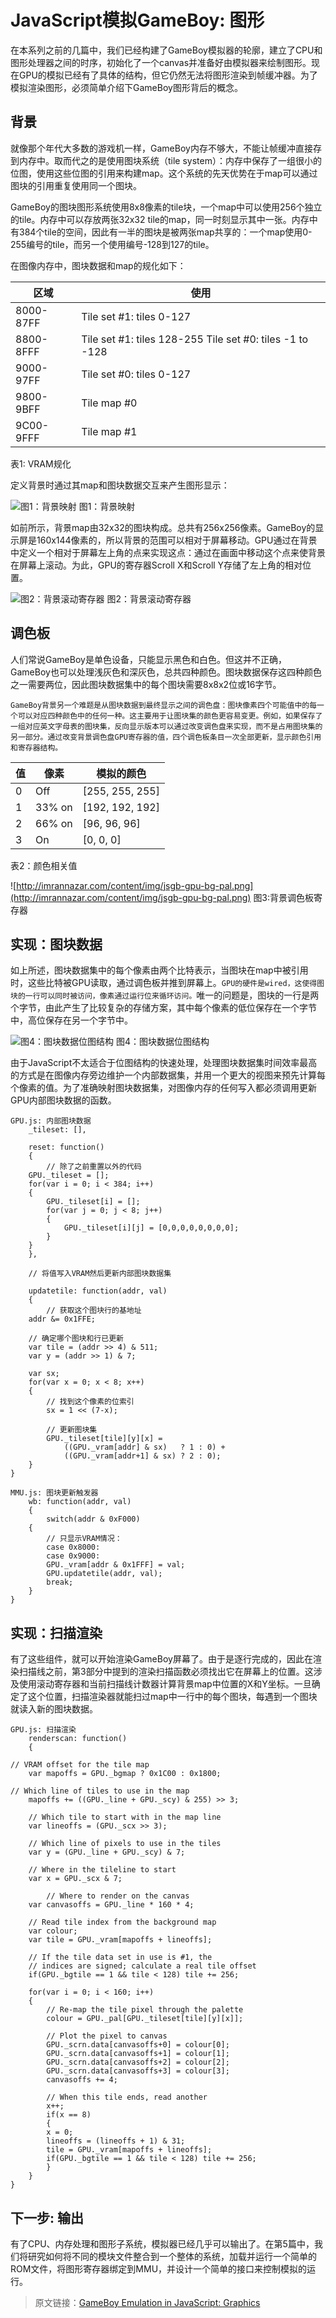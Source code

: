 # JavaScript模拟GameBoy: 图形
 
在本系列之前的几篇中，我们已经构建了GameBoy模拟器的轮廓，建立了CPU和图形处理器之间的时序，初始化了一个canvas并准备好由模拟器来绘制图形。现在GPU的模拟已经有了具体的结构，但它仍然无法将图形渲染到帧缓冲器。为了模拟渲染图形，必须简单介绍下GameBoy图形背后的概念。

## 背景

就像那个年代大多数的游戏机一样，GameBoy内存不够大，不能让帧缓冲直接存到内存中。取而代之的是使用图块系统（tile system）：内存中保存了一组很小的位图，使用这些位图的引用来构建map。这个系统的先天优势在于map可以通过图块的引用重复使用同一个图块。

GameBoy的图块图形系统使用8x8像素的tile块，一个map中可以使用256个独立的tile。内存中可以存放两张32x32 tile的map，同一时刻显示其中一张。内存中有384个tile的空间，因此有一半的图块是被两张map共享的：一个map使用0-255编号的tile，而另一个使用编号-128到127的tile。

在图像内存中，图块数据和map的规化如下：

| 区域 | 使用 |
| --- | --- |
| 8000-87FF | Tile set #1: tiles 0-127 |
| 8800-8FFF | Tile set #1: tiles 128-255 Tile set #0: tiles -1 to -128|
| 9000-97FF | Tile set #0: tiles 0-127 |
| 9800-9BFF | Tile map #0 |
| 9C00-9FFF | Tile map #1 |

表1: VRAM规化

定义背景时通过其map和图块数据交互来产生图形显示：

![图1：背景映射](http://imrannazar.com/content/img/jsgb-gpu-bg-map.png)
图1：背景映射
 
如前所示，背景map由32x32的图块构成。总共有256x256像素。GameBoy的显示屏是160x144像素的，所以背景的范围可以相对于屏幕移动。GPU通过在背景中定义一个相对于屏幕左上角的点来实现这点：通过在画面中移动这个点来使背景在屏幕上滚动。为此，GPU的寄存器Scroll X和Scroll Y存储了左上角的相对位置。

![图2：背景滚动寄存器](http://imrannazar.com/content/img/jsgb-gpu-bg-scrl.png)
图2：背景滚动寄存器

## 调色板
人们常说GameBoy是单色设备，只能显示黑色和白色。但这并不正确，GameBoy也可以处理浅灰色和深灰色，总共四种颜色。图块数据保存这四种颜色之一需要两位，因此图块数据集中的每个图块需要8x8x2位或16字节。

`GameBoy背景另一个难题是从图块数据到最终显示之间的调色盘：图块像素四个可能值中的每一个可以对应四种颜色中的任何一种。这主要用于让图块集的颜色更容易变更。例如，如果保存了一组对应英文字母表的图块集，反向显示版本可以通过改变调色盘来实现，而不是占用图块集的另一部分。通过改变背景调色盘GPU寄存器的值，四个调色板条目一次全部更新，显示颜色引用和寄存器结构。`

| 值 | 像素 | 模拟的颜色 |
| --- | --- | --- |
| 0 | Off | [255, 255, 255] |
| 1 | 33% on | [192, 192, 192] |
| 2 | 66% on | [96, 96, 96] |
| 3 | On | [0, 0, 0] |
表2：颜色相关值

![http://imrannazar.com/content/img/jsgb-gpu-bg-pal.png](http://imrannazar.com/content/img/jsgb-gpu-bg-pal.png)
图3:背景调色板寄存器

## 实现：图块数据
如上所述，图块数据集中的每个像素由两个比特表示，当图块在map中被引用时，这些比特被GPU读取，通过调色板并推到屏幕上。`GPU的硬件是wired，这使得图块的一行可以同时被访问，像素通过运行位来循环访问。`唯一的问题是，图块的一行是两个字节，由此产生了比较复杂的存储方案，其中每个像素的低位保存在一个字节中，高位保存在另一个字节中。

![图4：图块数据位图结构](http://imrannazar.com/content/img/jsgb-gpu-bg-tile.png)
图4：图块数据位图结构

由于JavaScript不太适合于位图结构的快速处理，处理图块数据集时间效率最高的方式是在图像内存旁边维护一个内部数据集，并用一个更大的视图来预先计算每个像素的值。为了准确映射图块数据集，对图像内存的任何写入都必须调用更新GPU内部图块数据的函数。

    GPU.js: 内部图块数据
        _tileset: [],
    
        reset: function()
        {
            // 除了之前重置以外的代码
    	GPU._tileset = [];
    	for(var i = 0; i < 384; i++)
    	{
    	    GPU._tileset[i] = [];
    	    for(var j = 0; j < 8; j++)
    	    {
    	        GPU._tileset[i][j] = [0,0,0,0,0,0,0,0];
    	    }
    	}
        },
    
        // 将值写入VRAM然后更新内部图块数据集
        
        updatetile: function(addr, val)
        {
            // 获取这个图块行的基地址
    	addr &= 0x1FFE;
    
    	// 确定哪个图块和行已更新
    	var tile = (addr >> 4) & 511;
    	var y = (addr >> 1) & 7;
    
    	var sx;
    	for(var x = 0; x < 8; x++)
    	{
    	    // 找到这个像素的位索引
    	    sx = 1 << (7-x);
    
    	    // 更新图块集
    	    GPU._tileset[tile][y][x] =
    	        ((GPU._vram[addr] & sx)   ? 1 : 0) +
    	        ((GPU._vram[addr+1] & sx) ? 2 : 0);
        }
    }
        
    MMU.js: 图块更新触发器
        wb: function(addr, val)
        {
            switch(addr & 0xF000)
    	{
            // 只显示VRAM情况：
    	    case 0x8000:
    	    case 0x9000:
    		GPU._vram[addr & 0x1FFF] = val;
    		GPU.updatetile(addr, val);
    		break;
    	}
    }

## 实现：扫描渲染

有了这些组件，就可以开始渲染GameBoy屏幕了。由于是逐行完成的，因此在渲染扫描线之前，第3部分中提到的渲染扫描函数必须找出它在屏幕上的位置。这涉及使用滚动寄存器和当前扫描线计数器计算背景map中位置的X和Y坐标。一旦确定了这个位置，扫描渲染器就能扫过map中一行中的每个图块，每遇到一个图块就读入新的图块数据。

    GPU.js: 扫描渲染
        renderscan: function()
        {
        
	// VRAM offset for the tile map
    	var mapoffs = GPU._bgmap ? 0x1C00 : 0x1800;
    
	// Which line of tiles to use in the map
    	mapoffs += ((GPU._line + GPU._scy) & 255) >> 3;
    	
    	// Which tile to start with in the map line
    	var lineoffs = (GPU._scx >> 3);
    
    	// Which line of pixels to use in the tiles
    	var y = (GPU._line + GPU._scy) & 7;
    
    	// Where in the tileline to start
    	var x = GPU._scx & 7;
    
            // Where to render on the canvas
    	var canvasoffs = GPU._line * 160 * 4;
    
    	// Read tile index from the background map
    	var colour;
    	var tile = GPU._vram[mapoffs + lineoffs];
    
    	// If the tile data set in use is #1, the
    	// indices are signed; calculate a real tile offset
    	if(GPU._bgtile == 1 && tile < 128) tile += 256;
    
    	for(var i = 0; i < 160; i++)
    	{
    	    // Re-map the tile pixel through the palette
    	    colour = GPU._pal[GPU._tileset[tile][y][x]];
    
    	    // Plot the pixel to canvas
    	    GPU._scrn.data[canvasoffs+0] = colour[0];
    	    GPU._scrn.data[canvasoffs+1] = colour[1];
    	    GPU._scrn.data[canvasoffs+2] = colour[2];
    	    GPU._scrn.data[canvasoffs+3] = colour[3];
    	    canvasoffs += 4;
    
    	    // When this tile ends, read another
    	    x++;
    	    if(x == 8)
    	    {
    		x = 0;
    		lineoffs = (lineoffs + 1) & 31;
    		tile = GPU._vram[mapoffs + lineoffs];
    		if(GPU._bgtile == 1 && tile < 128) tile += 256;
    	    }
    	}
    }

## 下一步: 输出
有了CPU、内存处理和图形子系统，模拟器已经几乎可以输出了。在第5篇中，我们将研究如何将不同的模块文件整合到一个整体的系统，加载并运行一个简单的ROM文件，将图形寄存器绑定到MMU，并设计一个简单的接口来控制模拟的运行。

> 原文链接：[GameBoy Emulation in JavaScript: Graphics](http://imrannazar.com/GameBoy-Emulation-in-JavaScript:-Graphics)


